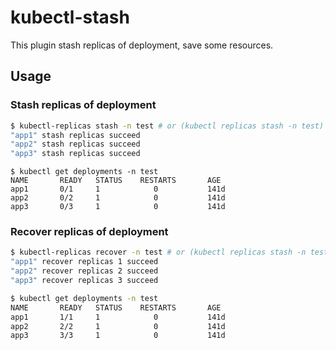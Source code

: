 # kubectl-stash

This plugin stash replicas of deployment, save some resources.

## Usage

### Stash replicas of deployment

```bash
$ kubectl-replicas stash -n test # or (kubectl replicas stash -n test)
"app1" stash replicas succeed
"app2" stash replicas succeed
"app3" stash replicas succeed
```

```
$ kubectl get deployments -n test
NAME       READY   STATUS    RESTARTS       AGE
app1       0/1     1            0           141d
app2       0/2     1            0           141d
app3       0/3     1            0           141d
```

### Recover replicas of deployment

```bash
$ kubectl-replicas recover -n test # or (kubectl replicas stash -n test)
"app1" recover replicas 1 succeed
"app2" recover replicas 2 succeed
"app3" recover replicas 3 succeed
```

```bash
$ kubectl get deployments -n test
NAME       READY   STATUS    RESTARTS       AGE
app1       1/1     1            0           141d
app2       2/2     1            0           141d
app3       3/3     1            0           141d
```
